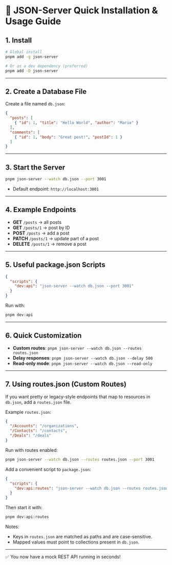 # 🚀 JSON-Server Quick Installation & Usage Guide

## 1. Install
```bash
# Global install
pnpm add -g json-server

# Or as a dev dependency (preferred)
pnpm add -D json-server
```

---

## 2. Create a Database File
Create a file named `db.json`:
```json
{
  "posts": [
    { "id": 1, "title": "Hello World", "author": "Mario" }
  ],
  "comments": [
    { "id": 1, "body": "Great post!", "postId": 1 }
  ]
}
```

---

## 3. Start the Server
```bash
pnpm json-server --watch db.json --port 3001
```
- Default endpoint: `http://localhost:3001`

---

## 4. Example Endpoints
- **GET** `/posts` → all posts
- **GET** `/posts/1` → post by ID
- **POST** `/posts` → add a post
- **PATCH** `/posts/1` → update part of a post
- **DELETE** `/posts/1` → remove a post

---

## 5. Useful package.json Scripts
```json
{
  "scripts": {
    "dev:api": "json-server --watch db.json --port 3001"
  }
}
```
Run with:
```bash
pnpm dev:api
```

---

## 6. Quick Customization
- **Custom routes**: `pnpm json-server --watch db.json --routes routes.json`
- **Delay responses**: `pnpm json-server --watch db.json --delay 500`
- **Read-only mode**: `pnpm json-server --watch db.json --read-only`

---

## 7. Using routes.json (Custom Routes)
If you want pretty or legacy-style endpoints that map to resources in `db.json`, add a `routes.json` file.

Example `routes.json`:
```json
{
  "/Accounts": "/organizations",
  "/Contacts": "/contacts",
  "/Deals": "/deals"
}
```

Run with routes enabled:
```bash
pnpm json-server --watch db.json --routes routes.json --port 3001
```

Add a convenient script to `package.json`:
```json
{
  "scripts": {
    "dev:api:routes": "json-server --watch db.json --routes routes.json --port 3001"
  }
}
```
Then start it with:
```bash
pnpm dev:api:routes
```

Notes:
- Keys in `routes.json` are matched as paths and are case-sensitive.
- Mapped values must point to collections present in `db.json`.

---

✅ You now have a mock REST API running in seconds!
